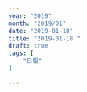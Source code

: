 ```yaml
---
year: "2019"
month: "2019/01"
date: "2019-01-18"
title: "2019-01-18 "
draft: true
tags: [
    "日報"
]

---
```


